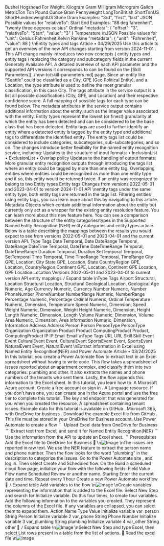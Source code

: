 Bushel
Hogshead
For Weight:
Kilogram
Gram
Milligram
Microgram
Gallon
MetricTon
Ton
Pound
Ounce
Grain
Pennyweight
LongTonBritish
ShortTonUS
ShortHundredweightUS
Stone
Dram
Examples: "3rd", "first", "last"
JSON
Possible values for "relativeTo":
Start
End
Examples: "88 deg fahrenheit", "twenty three degrees celsius"
Ordinal
"metadata": {
                "offset": "3",
                "relativeTo": "Start",
                "value": "3"
            }
Temperature
\nJSON
Possible values for "unit":
Celsius
Fahrenheit
Kelvin
Rankine
"metadata": {
                "unit": "Fahrenheit",
                "value": 88
            }
\nEntity types and tags
Article • 04/29/2025
Use this article to get an overview of the new API changes starting from version 2024-11-01 .
This API change mainly introduces two new concepts ( entity types  and entity tags )
replacing the category  and subcategory  fields in the current Generally Available API. A detailed
overview of each API parameter and the supported API versions it corresponds to can be found
on the [Skill Parameters][../how-to/skill-parameters.md] page.
Since an entity like “Seattle” could be classified as a City, GPE (Geo Political Entity), and a
Location, the type  attribute is used to define the most granular classification, in this case City.
The tags  attribute in the service output is a list all possible classifications (City, GPE, and
Location) and their respective confidence score. A full mapping of possible tags for each type
can be found below. The metadata  attributes in the service output contains additional
information about the entity, such as the integer value associated with the entity.
Entity types represent the lowest (or finest) granularity at which the entity has been detected
and can be considered to be the base class that has been detected.
Entity tags are used to further identify an entity where a detected entity is tagged by the entity
type and additional tags to differentiate the identified entity. The entity tags list could be
considered to include categories, subcategories, sub-subcategories, and so on.
The changes introduce better flexibility for the named entity recognition service, including:
Updates to the structure of input formats: • InclusionList • ExclusionList • Overlap policy
Updates to the handling of output formats:
More granular entity recognition outputs through introducing the tags list where an
entity could be tagged by more than one entity tag.
Overlapping entities where entities could be recognized as more than one entity type and
if so, this entity would be returned twice. If an entity was recognized to belong to two
Entity types
Entity tags
Changes from versions 2022-05-01  and 2023-04-01
to version 2024-11-01  API
\nentity tags under the same entity type, both entity tags are returned in the tags list.
Filtering entities using entity tags, you can learn more about this by navigating to this
article.
Metadata Objects which contain additional information about the entity but currently
only act as a wrapper for the existing entity resolution feature. You can learn more about
this new feature here.
You can see a comparison between the structure of the entity categories/types in the
Supported Named Entity Recognition (NER) entity categories and entity types article. Below is a
table describing the mappings between the results you would expect to see from versions
2022-05-01  and 2023-04-01  and the current version API.
Type
Tags
Date
Temporal, Date
DateRange
Temporal, DateRange
DateTime
Temporal, DateTime
DateTimeRange
Temporal, DateTimeRange
Duration
Temporal, Duration
SetTemporal
Temporal, SetTemporal
Time
Temporal, Time
TimeRange
Temporal, TimeRange
City
GPE, Location, City
State
GPE, Location, State
CountryRegion
GPE, Location, CountryRegion
Continent
GPE, Location, Continent
GPE
Location, GPE
Location
Location
Versions 2022-05-01  and 2023-04-01  to current
version API entity mappings
ﾉ
Expand table
\nType
Tags
Airport
Structural, Location
Structural
Location, Structural
Geological
Location, Geological
Age
Numeric, Age
Currency
Numeric, Currency
Number
Numeric, Number
PhoneNumber
PhoneNumber
NumberRange
Numeric, NumberRange
Percentage
Numeric, Percentage
Ordinal
Numeric, Ordinal
Temperature
Numeric, Dimension, Temperature
Speed
Numeric, Dimension, Speed
Weight
Numeric, Dimension, Weight
Height
Numeric, Dimension, Height
Length
Numeric, Dimension, Length
Volume
Numeric, Dimension, Volume
Area
Numeric, Dimension, Area
Information
Numeric, Dimension, Information
Address
Address
Person
Person
PersonType
PersonType
Organization
Organization
Product
Product
ComputingProduct
Product, ComputingProduct
IP
IP
Email
Email
\nType
Tags
URL
URL
Skill
Skill
Event
Event
CulturalEvent
Event, CulturalEvent
SportsEvent
Event, SportsEvent
NaturalEvent
Event, NaturalEvent
\nExtract information in Excel using
Named Entity Recognition(NER) and
Power Automate
Article • 03/24/2025
In this tutorial, you create a Power Automate flow to extract text in an Excel spreadsheet
without having to write code.
This flow takes a spreadsheet of issues reported about an apartment complex, and
classify them into two categories: plumbing and other. It also extracts the names and
phone numbers of the tenants who sent them. Lastly, the flow appends this information
to the Excel sheet.
In this tutorial, you learn how to:
A Microsoft Azure account. Create a free account
 or sign in
.
A Language resource. If you don't have one, you can create one in the Azure
portal
 and use the free tier to complete this tutorial.
The key and endpoint that was generated for you when you created the resource.
A spreadsheet containing tenant issues. Example data for this tutorial is available
on GitHub
.
Microsoft 365, with OneDrive for business
.
Download the example Excel file from GitHub
. This file must be stored in your
OneDrive for Business account.
Use Power Automate to create a flow
＂
Upload Excel data from OneDrive for Business
＂
Extract text from Excel, and send it for Named Entity Recognition(NER)
＂
Use the information from the API to update an Excel sheet.
＂
Prerequisites
Add the Excel file to OneDrive for Business

\n![Image](images/page617_image1.png)
\nThe issues are reported in raw text. We use the NER feature to extract the person name
and phone number. Then the flow looks for the word "plumbing" in the description to
categorize the issues.
Go to the Power Automate site
, and log in. Then select Create and Scheduled flow.
On the Build a scheduled cloud flow page, initialize your flow with the following fields:
Field
Value
Flow name
Scheduled Review or another name.
Starting
Enter the current date and time.
Repeat every
1 hour
Create a new Power Automate workflow

ﾉ
Expand table
Add variables to the flow
\n![Image](images/page618_image1.png)
\nCreate variables representing the information that is added to the Excel file. Select New
Step and search for Initialize variable. Do this four times, to create four variables.
Add the following information to the variables you created. They represent the columns
of the Excel file. If any variables are collapsed, you can select them to expand them.
Action
Name
Type
Value
Initialize variable
var_person
String
Person
Initialize variable 2
var_phone
String
Phone Number
Initialize variable 3
var_plumbing
String
plumbing
Initialize variable 4
var_other
String
other

ﾉ
Expand table
\n![Image](images/page619_image1.png)
\nSelect New Step and type Excel, then select List rows present in a table from the list of
actions.

Read the excel file
\n![Image](images/page620_image1.png)